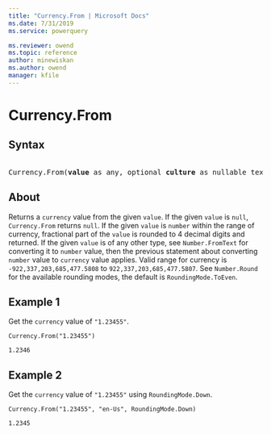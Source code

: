 ```yaml
---
title: "Currency.From | Microsoft Docs"
ms.date: 7/31/2019
ms.service: powerquery

ms.reviewer: owend
ms.topic: reference
author: minewiskan
ms.author: owend
manager: kfile
---
```

# Currency.From

## Syntax

<pre> 
Currency.From(<b>value</b> as any, optional <b>culture</b> as nullable text, optional <b>roundingMode</b> as nullable number) as nullable number
</pre>
  
## About  
Returns a `currency` value from the given `value`. If the given `value` is `null`, `Currency.From` returns `null`. If the given `value` is `number` within the range of currency, fractional part of the `value` is rounded to 4 decimal digits and returned. If the given `value` is of any other type, see `Number.FromText` for converting it to `number` value, then the previous statement about converting `number` value to `currency` value applies. Valid range for currency is `-922,337,203,685,477.5808` to `922,337,203,685,477.5807`. See `Number.Round` for the available rounding modes, the default is `RoundingMode.ToEven`. 

## Example 1
Get the `currency` value of `"1.23455"`.

```powerquery-m
Currency.From("1.23455")
```

`1.2346`

## Example 2
Get the `currency` value of `"1.23455"` using `RoundingMode.Down`.

```powerquery-m
Currency.From("1.23455", "en-Us", RoundingMode.Down)
```

`1.2345`
